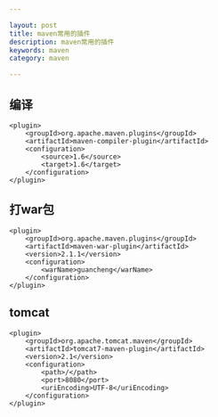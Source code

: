 ```yaml
---

layout: post
title: maven常用的插件
description: maven常用的插件
keywords: maven
category: maven

---
```


## 编译
	<plugin>
		<groupId>org.apache.maven.plugins</groupId>
		<artifactId>maven-compiler-plugin</artifactId>
		<configuration>
			<source>1.6</source>
			<target>1.6</target>
		</configuration>
	</plugin>

## 打war包
	<plugin>
		<groupId>org.apache.maven.plugins</groupId>
		<artifactId>maven-war-plugin</artifactId>
		<version>2.1.1</version>
		<configuration>
			<warName>guancheng</warName>
		</configuration>
	</plugin>

## tomcat
	<plugin>
		<groupId>org.apache.tomcat.maven</groupId>
		<artifactId>tomcat7-maven-plugin</artifactId>
		<version>2.1</version>
		<configuration>
			<path>/</path>
			<port>8080</port>
			<uriEncoding>UTF-8</uriEncoding>
		</configuration>
	</plugin>